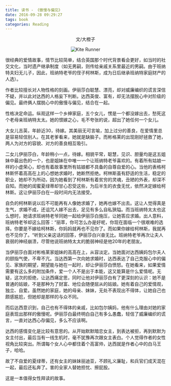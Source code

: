 ```yaml
---
title: 读书 - 《傲慢与偏见》
date: 2016-09-28 09:29:27
tags: book
categories: Reading
---
```


<center>文/大橙子

![Kite Runner](/images/pride_prejudice.jpg)

</center>

很经典的爱情故事，情节比较简单，结合英国那个时代背景看会更好，如当时的社交文化，当时遗产继承制度（如无男嗣，则传给亲戚关系里最近的男嗣。由于班纳特夫妇无儿子，因此，班纳特老爷的侄子柯林斯，成为日后继承班纳特家庭财产的人选）。

作者比较擅长对人物性格的刻画。伊丽莎白聪慧、漂亮，却对威廉编织的谎言深信不疑，并以此对达西的人格妄下判断。达西英俊、富有，却无法摆脱心中对阶级的偏见。最终俩人摆脱心中的傲慢与偏见，结合在一起。

性格决定命运。纵观这样一个乡绅家庭，五个女儿，愣是一个都没嫁出去，愁死这个老母亲班纳特太太。她的恨嫁之心，毛不夸张的说，超出了她任何一个女儿。

大女儿吉英，年龄近30，待嫁。其美丽无可言喻，加上过分的善良，在爱情里总是容易轻信别人。在其老爹看来，她就是缺脑子。而彬格莱的出现刚好拯救了她，两人为对方的容貌、对方的善良相互吸引。

二女儿伊丽莎白，年龄稍小一点，待嫁。相貌平常，聪慧，见识、胆量均是这五姐妹中最出色的一个，也是姐妹在中唯一一个让班纳特老爷喜欢的。有着所有姑娘一样的小虚荣心，却也有着故事里所有姑娘都不具备的自尊自爱的心。当他的表格柯林斯怀着高高在上的心想她求婚时，她断然拒绝。柯林斯虽有舒适的生活，稳定的职业，她却不为所动，因为她看到了柯林斯有着贫穷的灵魂，丑陋的外表，却深不自知。而她的闺蜜夏绿蒂却甘心忍受这些，为后半生的衣食无忧，依然决定嫁给柯林斯。这让伊丽莎白在一段时间内无法接受。

自负的柯林斯说以后不可能再有人像她求婚了，她再也嫁不出去。这让人觉得真是生气，求婚不成，还诅咒人嫁不出去，足见有多么自私狭隘。而当班纳特太太也这么想时，她请求班纳特老爷同她一起给伊丽莎白施压，让她答应求婚。出人意料，班纳特老爷却这么回答：“丽萃，你可怎么办是好呢，你现在面临一个很艰难的选择。你要是不嫁给柯林斯，你妈妈就再也不见你了。而如果你嫁给柯林斯，我就再也不见你了。“听到父亲这话的回答，伊丽莎白兴奋无比。班纳特老爷再次让夫人衰弱的神经崩溃，尽管他说班纳特太太的脆弱神经是他20年的老朋友。

当伊丽莎白面对彬格莱家姐妹的高高在上，从容淡定。当她面对达西姨妈包尔夫人的颐指气使，不卑不亢。当达西第一次向她求婚时，达西表达了自己克服心中的偏见、家族的期望，期望能与她在一起时，却让伊丽莎白愤怒。在她看来，如果爱情需要有这么多的附加条件，爱一个人不是出于本能，这又能算是什么爱情呢。无疑，这次的拒绝，让达西痛定思，同时让他对伊丽莎白有了更深刻的认识：她不是普通的姑娘，不是那种为了财富、地位会随便屈从的姑娘。她有着自己的爱情观，独立、自爱。虽然她的家庭，她的母亲、妹妹，无处不表现出不得体，让她自己也颇感尴尬，但她却是那样的与众不同。

而后达西意识到，自己也有不得体的亲戚，比如包尔姨妈，他有什么理由对她的家庭表现出那样的傲慢呢。伊丽莎白最终明白自己有多么愚蠢，轻信了威廉编织的谎言，一直对达西心存偏见，多么不应该啊。

达西的感情变化是比较有意思的。从开始默默暗恋女主，到表达被拒，再到默默为女主付出，最后当有一线生机时，毫不犹豫再次跟女主表白。个人觉得作者的女性视角比较突出。所谓每个女人心中都住着个高富帅，达西就是作者心中的白马王子，哈哈。

故了不自爱的夏绿蒂，还有女主的妹妹丽迪亚，不顾礼义廉耻，和兵官们成天混在一起，最后还私奔了。害的全家人替她担忧、擦屁股。

这是一本值得女性拜读的故事。

